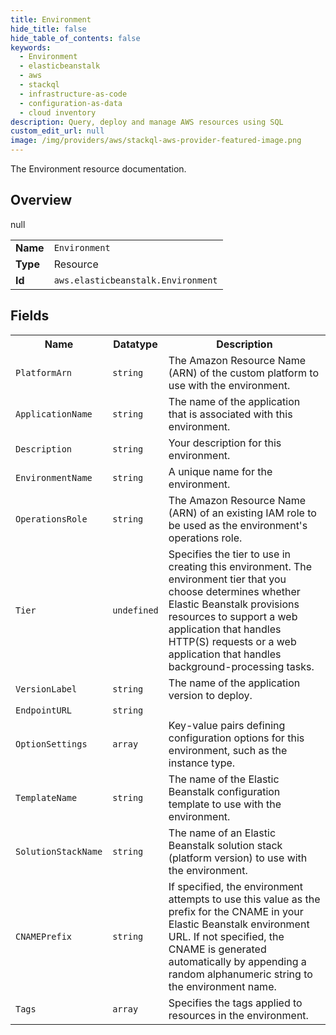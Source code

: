 ```yaml
---
title: Environment
hide_title: false
hide_table_of_contents: false
keywords:
  - Environment
  - elasticbeanstalk
  - aws
  - stackql
  - infrastructure-as-code
  - configuration-as-data
  - cloud inventory
description: Query, deploy and manage AWS resources using SQL
custom_edit_url: null
image: /img/providers/aws/stackql-aws-provider-featured-image.png
---
```

The Environment resource documentation.

## Overview
<table><tbody>
<tr><td><b>Name</b></td><td><code>Environment</code></td></tr>
<tr><td><b>Type</b></td><td>Resource</td></tr>
null
<tr><td><b>Id</b></td><td><code>aws.elasticbeanstalk.Environment</code></td></tr>
</tbody></table>

## Fields
<table><tbody>
<tr><th>Name</th><th>Datatype</th><th>Description</th></tr>
<tr><td><code>PlatformArn</code></td><td><code>string</code></td><td>The Amazon Resource Name (ARN) of the custom platform to use with the environment.</td></tr><tr><td><code>ApplicationName</code></td><td><code>string</code></td><td>The name of the application that is associated with this environment.</td></tr><tr><td><code>Description</code></td><td><code>string</code></td><td>Your description for this environment.</td></tr><tr><td><code>EnvironmentName</code></td><td><code>string</code></td><td>A unique name for the environment.</td></tr><tr><td><code>OperationsRole</code></td><td><code>string</code></td><td>The Amazon Resource Name (ARN) of an existing IAM role to be used as the environment's operations role.</td></tr><tr><td><code>Tier</code></td><td><code>undefined</code></td><td>Specifies the tier to use in creating this environment. The environment tier that you choose determines whether Elastic Beanstalk provisions resources to support a web application that handles HTTP(S) requests or a web application that handles background-processing tasks.</td></tr><tr><td><code>VersionLabel</code></td><td><code>string</code></td><td>The name of the application version to deploy.</td></tr><tr><td><code>EndpointURL</code></td><td><code>string</code></td><td></td></tr><tr><td><code>OptionSettings</code></td><td><code>array</code></td><td>Key-value pairs defining configuration options for this environment, such as the instance type.</td></tr><tr><td><code>TemplateName</code></td><td><code>string</code></td><td>The name of the Elastic Beanstalk configuration template to use with the environment.</td></tr><tr><td><code>SolutionStackName</code></td><td><code>string</code></td><td>The name of an Elastic Beanstalk solution stack (platform version) to use with the environment.</td></tr><tr><td><code>CNAMEPrefix</code></td><td><code>string</code></td><td>If specified, the environment attempts to use this value as the prefix for the CNAME in your Elastic Beanstalk environment URL. If not specified, the CNAME is generated automatically by appending a random alphanumeric string to the environment name.</td></tr><tr><td><code>Tags</code></td><td><code>array</code></td><td>Specifies the tags applied to resources in the environment.</td></tr>
</tbody></table>